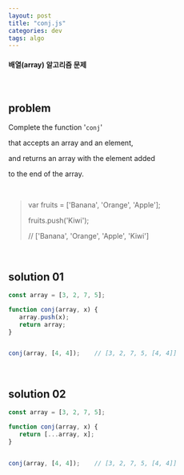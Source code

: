 ```yaml
---
layout: post
title: "conj.js"
categories: dev
tags: algo
---
```


#### 배열(array) 알고리즘 문제

<br>

## problem

Complete the function '`conj`'

that accepts an array and an element,

and returns an array with the element added

to the end of the array.

<br>

> var fruits = ['Banana', 'Orange', 'Apple'];
>
> fruits.push('Kiwi');
>
> // ['Banana', 'Orange', 'Apple', 'Kiwi']

<br>

## solution 01

```javascript
const array = [3, 2, 7, 5];

function conj(array, x) {
   array.push(x);
   return array;
}


conj(array, [4, 4]);	// [3, 2, 7, 5, [4, 4]]
```

<br>

## solution 02

```javascript
const array = [3, 2, 7, 5];

function conj(array, x) {
   return [...array, x];
}


conj(array, [4, 4]);	// [3, 2, 7, 5, [4, 4]]
```

